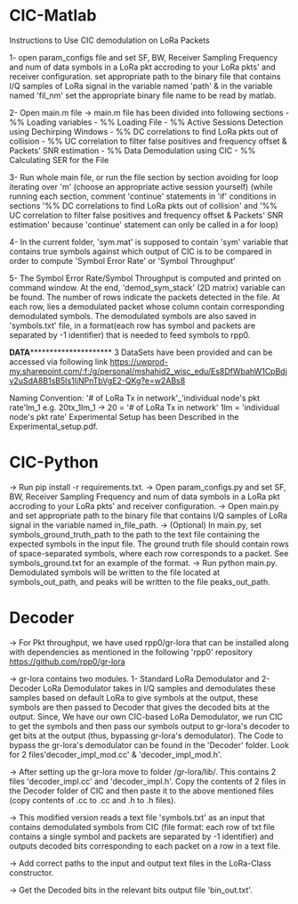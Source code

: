 # CIC-Matlab

Instructions to Use CIC demodulation on LoRa Packets

1- open param_configs file and set SF, BW, Receiver Sampling Frequency 
and num of data symbols in a LoRa pkt accroding to your LoRa pkts' and 
receiver configuration. set appropriate path to the binary file that 
contains I/Q samples of LoRa signal in the variable named 'path' & in the 
variable named 'fil_nm' set the appropriate binary file name  to be read 
by matlab.

2- Open main.m file
   -> main.m file has been divided into following sections
	- %%  Loading variables
	- %%  Loading File
	- %%  Active Sessions Detection using Dechirping Windows
	- %%  DC correlations to find LoRa pkts out of collision
	- %%  UC correlation to filter false positives and frequency 
		offset & Packets' SNR estimation
	- %%  Data Demodulation using CIC
	- %%  Calculating SER for the File

3- Run whole main file, or run the file section by section avoiding for loop iterating 
over 'm' (choose an appropriate active session yourself) (while 
running each section, comment 'continue' statements in 'if' conditions 
in sections '%%  DC correlations to find LoRa pkts out of collision' 
and '%%  UC correlation to filter false positives and frequency offset
 & Packets' SNR estimation' because 'continue' statement can only be called in a for loop)

4- In the current folder, 'sym.mat' is supposed to contain 'sym' variable 
that contains true symbols against which output of CIC is to be compared in 
order to compute 'Symbol Error Rate' or 'Symbol Throughput'

5- The Symbol Error Rate/Symbol Throughput is computed and printed on command window. At the end, 
'demod_sym_stack' (2D matrix) variable can be found. The number of rows indicate 
the packets detected in the file. At each row, lies a demodulated packet whose 
column contain corresponding demodulated symbols. The demodulated symbols are also saved in 'symbols.txt'
file, in a format(each row has symbol and packets are separated by -1 identifier) that 
is needed to feed symbols to rpp0.



******************************DATA***************************************************
3 DataSets have been provided and can be accessed via following link
https://uwprod-my.sharepoint.com/:f:/g/personal/mshahid2_wisc_edu/Es8DfWbahW1CpBdjv2uSdA8B1sB5Is1ljNPnTbVgE2-QKg?e=w2ABs8

Naming Convention: '# of LoRa Tx in network'_'individual node's pkt rate'lm_1
 e.g. 20tx_1lm_1 -> 20 = '# of LoRa Tx in network'
		    1lm = 'individual node's pkt rate'
Experimental Setup has been Described in the Experimental_setup.pdf.







# CIC-Python

-> Run pip install -r requirements.txt.
-> Open param_configs.py and set SF, BW, Receiver Sampling Frequency and num of data symbols in a LoRa pkt accroding to your LoRa pkts' and receiver configuration.
-> Open main.py and set appropriate path to the binary file that contains I/Q samples of LoRa signal in the variable named in_file_path.
-> (Optional) In main.py, set symbols_ground_truth_path to the path to the text file containing the expected symbols in the input file. The ground truth file should contain rows of space-separated symbols, where each row corresponds to a packet. See symbols_ground.txt for an example of the format.
-> Run python main.py. Demodulated symbols will be written to the file located at symbols_out_path, and peaks will be written to the file peaks_out_path.


# Decoder

-> For Pkt throughput, we have used rpp0/gr-lora that can be installed along with dependencies as mentioned 
in the following 'rpp0' repository
https://github.com/rpp0/gr-lora

-> gr-lora contains two modules. 1- Standard LoRa Demodulator and 2- Decoder
LoRa Demodulator takes in I/Q samples and demodulates these samples based on default LoRa to give symbols
at the output, these symbols are then passed to Decoder that gives the decoded bits at the output. Since, We have 
our own CIC-based LoRa Demodulator, we run CIC to get the symbols and then pass our symbols output 
to gr-lora's decoder to get bits at the output (thus, bypassing gr-lora's demodulator).
The Code to bypass the gr-lora's demodulator can be found in the 'Decoder' folder.
Look for 2 files'decoder_impl_mod.cc' & 'decoder_impl_mod.h'.

-> After setting up the gr-lora move to folder /gr-lora/lib/. This contains 2 files 'decoder_impl.cc' and 'decoder_impl.h'. 
Copy the contents of 2 files in the Decoder folder of CIC and then paste it to the above mentioned files (copy contents 
of .cc to .cc and .h to .h files).

-> This modified version reads a text file 'symbols.txt' as an input that contains demodulated symbols from CIC (file format: each row 
of txt file contains a single symbol and packets are separated by -1 identifier) and outputs decoded bits 
corresponding to each packet on a row in a text file.

-> Add correct paths to the input and output text files in the LoRa-Class constructor.

-> Get the Decoded bits in the relevant bits output file 'bin_out.txt'.
